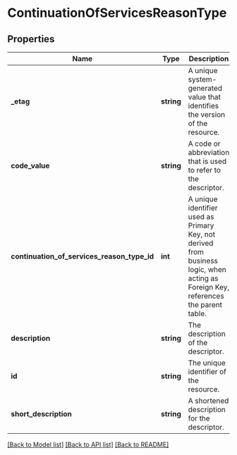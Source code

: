 # ContinuationOfServicesReasonType

## Properties
Name | Type | Description | Notes
------------ | ------------- | ------------- | -------------
**_etag** | **string** | A unique system-generated value that identifies the version of the resource. | [optional] 
**code_value** | **string** | A code or abbreviation that is used to refer to the descriptor. | [optional] 
**continuation_of_services_reason_type_id** | **int** | A unique identifier used as Primary Key, not derived from business logic, when acting as Foreign Key, references the parent table. | [optional] 
**description** | **string** | The description of the descriptor. | [optional] 
**id** | **string** | The unique identifier of the resource. | 
**short_description** | **string** | A shortened description for the descriptor. | 

[[Back to Model list]](../README.md#documentation-for-models) [[Back to API list]](../README.md#documentation-for-api-endpoints) [[Back to README]](../README.md)


